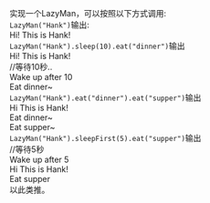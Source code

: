 
实现一个LazyMan，可以按照以下方式调用:  
`LazyMan("Hank")`输出:  
Hi! This is Hank!  
`LazyMan("Hank").sleep(10).eat("dinner")`输出  
Hi! This is Hank!  
//等待10秒..  
Wake up after 10  
Eat dinner~  
`LazyMan("Hank").eat("dinner").eat("supper")`输出  
Hi This is Hank!  
Eat dinner~  
Eat supper~  
`LazyMan("Hank").sleepFirst(5).eat("supper")`输出  
//等待5秒  
Wake up after 5  
Hi This is Hank!  
Eat supper  
以此类推。